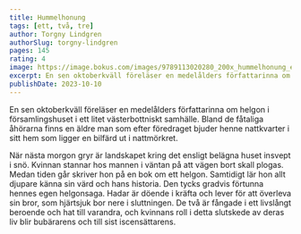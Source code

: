 ```yaml
---
title: Hummelhonung
tags: [ett, två, tre]
author: Torgny Lindgren
authorSlug: torgny-lindgren
pages: 145
rating: 4
image: https://image.bokus.com/images/9789113020280_200x_hummelhonung_e-bok
excerpt: En sen oktoberkväll föreläser en medelålders författarinna om helgon i församlingshuset i ett litet västerbottniskt samhälle. Bland de fåtaliga åhörarna finns en äldre man som efter föredraget bjuder henne nattkvarter i sitt hem som ligger en bilfärd ut i nattmörkret. När nästa morgon gryr är landskapet kring det ensligt belägna huset insvept i snö. Kvinnan stannar hos mannen i väntan på att vägen bort skall plogas. Medan tiden går skriver hon på en bok om ett helgon. Samtidigt lär hon allt djupare känna sin värd och hans historia. Den tycks gradvis förtunna hennes egen helgonsaga. Hadar är döende i kräfta och lever för att överleva sin bror, som hjärtsjuk bor nere i sluttningen. De två är fångade i ett livslångt beroende och hat till varandra, och kvinnans roll i detta slutskede av deras liv blir bubärarens och till sist iscensättarens.
publishDate: 2023-10-10
---
```

En sen oktoberkväll föreläser en medelålders författarinna om helgon i församlingshuset i ett litet västerbottniskt samhälle. Bland de fåtaliga åhörarna finns en äldre man som efter föredraget bjuder henne nattkvarter i sitt hem som ligger en bilfärd ut i nattmörkret.

När nästa morgon gryr är landskapet kring det ensligt belägna huset insvept i snö. Kvinnan stannar hos mannen i väntan på att vägen bort skall plogas. Medan tiden går skriver hon på en bok om ett helgon. Samtidigt lär hon allt djupare känna sin värd och hans historia. Den tycks gradvis förtunna hennes egen helgonsaga.
Hadar är döende i kräfta och lever för att överleva sin bror, som hjärtsjuk bor nere i sluttningen. De två är fångade i ett livslångt beroende och hat till varandra, och kvinnans roll i detta slutskede av deras liv blir bubärarens och till sist iscensättarens.